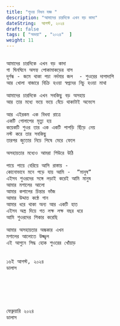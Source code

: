 ```yaml
---
title: "শুওর নিধন যজ্ঞ "
description: "আমাদের চারদিকে এখন বড় কাদা"
dateString:  আগস্ট, ২০২৪
draft: false
tags: [ "অভয়া" , "২০২৪"  ]
weight: 11
---
```



<pre>

আমাদের চারদিকে এখন বড় কাদা 
গা ঘিনঘিনে অসহ্য পোকামাকড়ের বাস 
দূর্গন্ধ - জমে থাকা পচা নর্দমার জল  - শুওরের দাপাদাপি 
আর খোলা বাজারে বিক্রি হওয়া স্বপ্নদের নিচু হওয়া মাথা  

আমাদের চারদিকে এখন সবকিছু বড় অসহায় 
আর তার মধ্যে ভয়ে ভয়ে বেঁচে থাকাটাই অভ্যেস 

আর এইরকম এক বিধবা রাত্রে 
একটি গোলাপের মৃত্যু হয় 
কয়েকটি শুওর তার এক একটি পাপড়ি ছিঁড়ে নেয় 
নস্ট করে তার সবকিছু 
তারপর জুতোর নিচে পিষে মেরে ফেলে 

অসহায়তার মধ্যেও আমরা শিউরে উঠি 

পায়ে পায়ে বেরিয়ে আসি রাস্তায় - 
কোনোভাবে মনে পড়ে যায় আমি -  ”মানুষ” 
এইসব শুওরদের সঙ্গে লড়াই করেই আমি মানুষ 
আমার মশালের আলো 
আমার কপালের চিন্তার ভাঁজ 
আমার উদ্দাত্ত কন্ঠে গান 
আমার ধরে থাকা অন্য আর একটি হাত 
এইসব অস্ত্র দিয়ে গত লক্ষ লক্ষ বছর ধরে 
আমি শুওরদের শিকার করেছি 

আমার অসহায়তার অন্ধকার এখন 
মশালের আলোতে উজ্জ্বল 
এই আগুনে সিদ্ধ হোক শুওরের খোঁয়াড়


১৬ই আগস্ট, ২০২৪ 
ডালাস 






ফেব্রুয়ারি ২০২৪
ডালাস 

<pre>
